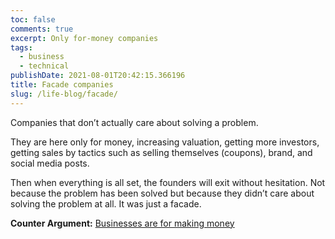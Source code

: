 ```yaml
---
toc: false
comments: true
excerpt: Only for-money companies
tags:
  - business
  - technical
publishDate: 2021-08-01T20:42:15.366196
title: Facade companies
slug: /life-blog/facade/
---
```


Companies that don’t actually care about solving a problem.

They are here only for money, increasing valuation, getting more investors, getting sales by tactics such as selling themselves (coupons), brand, and social media posts.

Then when everything is all set, the founders will exit without hesitation. Not because the problem has been solved but because they didn’t care about solving the problem at all. It was just a facade.

**Counter Argument:** [Businesses are for making money](/life-blog/for_profit/)
